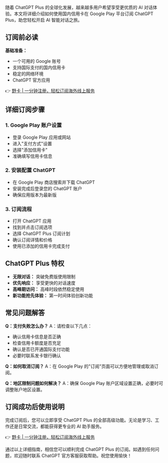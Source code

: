 随着 ChatGPT Plus 的全球化发展，越来越多用户希望享受更优质的 AI 对话体验。本文将详细介绍如何使用国内信用卡在 Google Play 平台订阅 ChatGPT Plus，助您轻松开启 AI 智能对话之旅。

## 订阅前必读

**基础准备：**

- 一个可用的 Google 账号
- 支持国际支付的国内信用卡
- 稳定的网络环境
- ChatGPT 官方应用

👉 [野卡 | 一分钟注册，轻松订阅海外线上服务](https://bit.ly/bewildcard)

## 详细订阅步骤

### 1. Google Play 账户设置
- 登录 Google Play 应用或网站
- 进入"支付方式"设置
- 选择"添加信用卡"
- 准确填写信用卡信息

### 2. 安装配置 ChatGPT
- 在 Google Play 商店搜索并下载 ChatGPT
- 安装完成后登录您的 ChatGPT 账户
- 确保应用版本为最新版

### 3. 订阅流程
- 打开 ChatGPT 应用
- 找到并点击订阅选项
- 选择 ChatGPT Plus 订阅计划
- 确认订阅详情和价格
- 使用已添加的信用卡完成支付

## ChatGPT Plus 特权

- **无限对话：** 突破免费版使用限制
- **优先响应：** 享受更快的对话速度
- **高峰期访问：** 高峰时段依然稳定使用
- **新功能抢先体验：** 第一时间体验创新功能

## 常见问题解答

**Q：支付失败怎么办？**
A：请检查以下几点：
- 确认信用卡信息是否正确
- 检查信用卡额度是否充足
- 确认是否已开通国际支付功能
- 必要时联系发卡银行确认

**Q：如何取消订阅？**
A：在 Google Play 的"订阅"页面可以方便地管理或取消订阅。

**Q：地区限制问题如何解决？**
A：确保 Google Play 账户区域设置正确，必要时可调整账户地区设置。

## 订阅成功后使用说明

完成订阅后，您可以立即享受 ChatGPT Plus 的全部高级功能。无论是学习、工作还是日常交流，都能获得更专业的 AI 助手服务。

👉 [野卡 | 一分钟注册，轻松订阅海外线上服务](https://bit.ly/bewildcard)

通过以上详细指南，相信您可以顺利完成 ChatGPT Plus 的订阅。如遇到任何问题，欢迎随时联系 ChatGPT 官方客服获取帮助。祝您使用愉快！